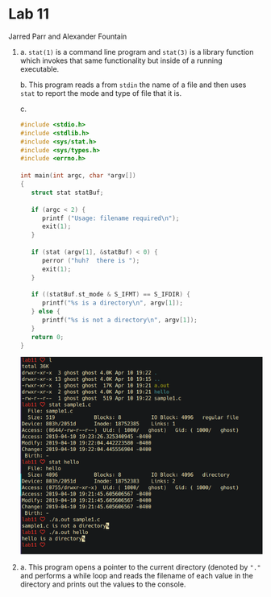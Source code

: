# Lab 11

Jarred Parr and Alexander Fountain

1. a. `stat(1)` is a command line program and `stat(3)` is a library function which invokes that same functionality but inside of a running executable.

   b. This program reads a from `stdin` the name of a file and then uses `stat` to report the mode and type of file that it is.

   c.

   ```C
   #include <stdio.h>
   #include <stdlib.h>
   #include <sys/stat.h>
   #include <sys/types.h>
   #include <errno.h>

   int main(int argc, char *argv[])
   {
      struct stat statBuf;

      if (argc < 2) {
         printf ("Usage: filename required\n");
         exit(1);
      }

      if (stat (argv[1], &statBuf) < 0) {
         perror ("huh?  there is ");
         exit(1);
      }

      if ((statBuf.st_mode & S_IFMT) == S_IFDIR) {
         printf("%s is a directory\n", argv[1]);
      } else {
         printf("%s is not a directory\n", argv[1]);
      }
      return 0;
   }
   ```

   ![](./2019-04-10_19-25.png)

2. a. This program opens a pointer to the current directory (denoted by `"."` and performs a while loop and reads the filename of each value in the directory and prints out the values to the console.
